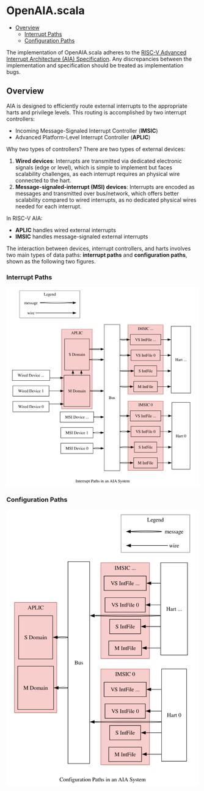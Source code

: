 # OpenAIA.scala

<!-- vim-markdown-toc GFM -->

* [Overview](#overview)
  * [Interrupt Paths](#interrupt-paths)
  * [Configuration Paths](#configuration-paths)

<!-- vim-markdown-toc -->

The implementation of OpenAIA.scala adheres to the [RISC-V Advanced Interrupt Architecture (AIA) Specification](https://github.com/riscv/riscv-aia).
Any discrepancies between the implementation and specification should be treated as implementation bugs.

## Overview

AIA is designed to efficiently route external interrupts to the appropriate harts and privilege levels.
This routing is accomplished by two interrupt controllers:

* Incoming Message-Signaled Interrupt Controller (**IMSIC**)
* Advanced Platform-Level Interrupt Controller (**APLIC**)

Why two types of controllers?
There are two types of external devices:

1. **Wired devices**:
  Interrupts are transmitted via dedicated electronic signals (edge or level),
  which is simple to implement but faces scalability challenges,
  as each interrupt requires an physical wire connected to the hart.
2. **Message-signaled-interrupt (MSI) devices**:
  Interrupts are encoded as messages and transmitted over bus/network,
  which offers better scalability compared to wired interrupts,
  as no dedicated physical wires needed for each interrupt.

In RISC-V AIA:

* **APLIC** handles wired external interrupts
* **IMSIC** handles message-signaled external interrupts

<!-- The external interrupts are mainly generated by external devices, -->
<!-- however, for some advanced usage, the internal devices and hart can also generate, -->
<!-- e.g. supervisor level injects external interrupts into virtualized supervisor level. -->
<!-- In this document, we focus on the situation where external devices generate interrupts routed by interrupt controllers to harts. -->

The interaction between devices, interrupt controllers, and harts involves two main types of data paths:
**interrupt paths** and **configuration paths**, shown as the following two figures.

### Interrupt Paths

![](./images/arch_interrupt_py.svg)

### Configuration Paths

![](./images/arch_configure_py.svg)
